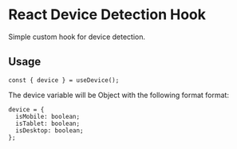 # React Device Detection Hook
Simple custom hook for device detection.

## Usage
```
const { device } = useDevice();
```
The device variable will be Object with the following format format:
```
device = {
  isMobile: boolean;
  isTablet: boolean;
  isDesktop: boolean;
};
```
